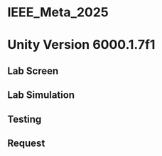 # IEEE_Meta_2025

# Unity Version 6000.1.7f1

## Lab Screen

## Lab Simulation

## Testing

## Request
